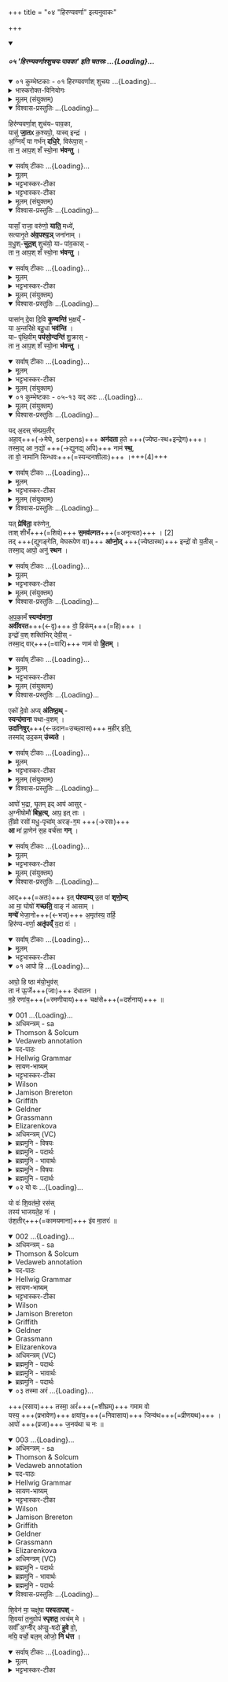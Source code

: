 +++
title = "०४ \"हिरण्यवर्णा\" इत्यनुवाकः"

+++

<div class="js_include" includetitle="false" newlevelforh1="5" unfilled url="/vedAH_yajuH/taittirIyam/sUtram/ApastambaH/gRhyam/paddhatiH/shrIvaiShNavaH/mADabhUShi-vIrarAghavaH/01_pUrva-prayoga-chandrikA/02_angAni/04_pratisaraH/02_japaH/05_hiraNyavarNAshshuchayaH_pAvakA_iti_chatasraH">
<details open><summary><h5>०५ 'हिरण्यवर्णाश्शुचयः पावका' इति चतस्रः ...{Loading}...</h5></summary>
<div class="js_include" includetitle="false" newlevelforh1="4" unfilled="" url="/vedAH_yajuH/taittirIyam/sArasvata-vibhAgaH/saMhitA/sarva-prastutiH/5/6/01_kumbheShTakA__01-04_hiraNyavarNAsh_shuchayaH/">
<details open><summary><h9>०१ कुम्भेष्टकाः - ०१ हिरण्यवर्णाश् शुचयः ...{Loading}...</h9></summary>
<details><summary>भास्करोक्त-विनियोगः</summary>

1अतः परमग्निकाण्डमेवाग्न्यार्षेयम् ॥ तत्र कुम्भेष्टकोपधानमन्त्राः - हिरण्यवर्णा इत्याद्याः ॥
</details>
<details><summary>मूलम् (संयुक्तम्)</summary>

हिर॑ण्यवर्णा॒श्शुच॑यᳶ पाव॒का यासु॑ जा॒तᳵ क॒श्यपो॒ यास्विन्द्रः॑ । अ॒ग्निय्ँया गर्भ॑न्दधि॒रे विरू॑पा॒स्ता न॒ आप॒श्शँ स्यो॒ना भ॑वन्तु ।
</details>
<div class="js_include" newlevelforh1="4" title="विश्वास-प्रस्तुतिः" unfilled="" url="/vedAH_yajuH/taittirIyam/sArasvata-vibhAgaH/saMhitA/Rk/vishvAsa-prastutiH/5/6/01_hiraNyavarNAsh_shuchayaH/03_hiraNyavarNAsh_shuchayapH.md">
<details open><summary><h13>विश्वास-प्रस्तुतिः ...{Loading}...</h13></summary>

हिर॑ण्यवर्णा॒श् शुच॑यᳶ पाव॒का,  
यासु॑ **जा॒तᳵ** क॒श्यपो॒, यास्व् इन्द्रः॑ ।  
अ॒ग्निय्ँ या गर्भ॑न् **दधि॒रे**, विरू॑पा॒स् -  
ता न॒ आप॒श् शँ स्यो॒ना **भ॑वन्तु** ।
</details>
</div>
<div class="js_include" newlevelforh1="4" title="सर्वाष् टीकाः" unfilled="" url="/vedAH_yajuH/taittirIyam/sArasvata-vibhAgaH/saMhitA/Rk/sarvASh_TIkAH/5/6/01_hiraNyavarNAsh_shuchayaH/03_hiraNyavarNAsh_shuchayapH.md">
<details open><summary><h13>सर्वाष् टीकाः ...{Loading}...</h13></summary>
<details><summary>मूलम्</summary>

हिर॑ण्यवर्णा॒श् शुच॑यᳶ पाव॒का, यासु॑ जा॒तᳵ क॒श्यपो॒, यास्विन्द्रः॑ ।

अ॒ग्निय्ँ या गर्भ॑न् दधि॒रे, विरू॑पा॒स् - ता न॒ आप॒श्शँ स्यो॒ना भ॑वन्तु ।
</details>
<details><summary>भट्टभास्कर-टीका</summary>

प्रथमा त्रिष्टुप् । हिरण्यवर्णाः हितरमणीयवर्णाः, हिरण्यसदृशवर्णा वा स्वच्छत्वात् । शुचयश्शुद्धाः । पावकाः शोधयित्र्यः । 'पावकादीनां छन्दसि' इतीत्वाभावः । यासु जातः कश्यपः प्रजापतिः 'तद्दशहोताऽन्वसृज्यत । प्रजापतिर्वै दशहोता' इति । यासु चेन्द्रोजातः मध्यमो विद्युदात्मा, याश्चाग्निं गर्भं दधिरे धारयन्ति, यथा 'अग्ने गर्भो अपामसि' इति । ता आपः विरूपाः नः अस्माकं शान्तिहेतवः स्योनास्सुखहेतवश्च भवन्तु ॥
</details>
<details><summary>भट्टभास्कर-टीका</summary>

प्रथमा त्रिष्टुप् । हिरण्यवर्णाः हितरमणीयवर्णाः, हिरण्यसदृशवर्णा वा स्वच्छत्वात् । शुचयश्शुद्धाः । पावकाः शोधयित्र्यः । 'पावकादीनां छन्दसि' इतीत्वाभावः । यासु जातः कश्यपः प्रजापतिः 'तद्दशहोताऽन्वसृज्यत । प्रजापतिर्वै दशहोता' इति । यासु चेन्द्रोजातः मध्यमो विद्युदात्मा, याश्चाग्निं गर्भं दधिरे धारयन्ति, यथा 'अग्ने गर्भो अपामसि' इति । ता आपः विरूपाः नः अस्माकं शान्तिहेतवः स्योनास्सुखहेतवश्च भवन्तु ॥
</details>
<details><summary>मूलम् (संयुक्तम्)</summary>

यासाँ॒ राजा॒ वरु॑णो॒ याति॒ मध्ये॑ सत्यानृ॒ते अ॑व॒पश्य॒ञ्जना॑नाम् । म॒धु॒श्चुत॒श्शुच॑यो॒ याᳶ पा॑व॒कास्ता न॒ आप॒श्शँ स्यो॒ना भ॑वन्तु ।
</details>
</details>
</div>
<div class="js_include" newlevelforh1="4" title="विश्वास-प्रस्तुतिः" unfilled="" url="/vedAH_yajuH/taittirIyam/sArasvata-vibhAgaH/saMhitA/Rk/vishvAsa-prastutiH/5/6/01_hiraNyavarNAsh_shuchayaH/08_yAsAM_rAjA.md">
<details open><summary><h13>विश्वास-प्रस्तुतिः ...{Loading}...</h13></summary>

यासाँ॒ राजा॒ वरु॑णो॒ **याति॒** मध्ये॑,  
सत्यानृ॒ते **अ॑व॒पश्य॒ञ्** जना॑नाम् ।  
म॒धु॒श्-**चुत॒श्** शुच॑यो॒ याᳶ पा॑व॒कास् -  
ता न॒ आप॒श् शँ स्यो॒ना **भ॑वन्तु** ।
</details>
</div>
<div class="js_include" newlevelforh1="4" title="सर्वाष् टीकाः" unfilled="" url="/vedAH_yajuH/taittirIyam/sArasvata-vibhAgaH/saMhitA/Rk/sarvASh_TIkAH/5/6/01_hiraNyavarNAsh_shuchayaH/08_yAsAM_rAjA.md">
<details open><summary><h13>सर्वाष् टीकाः ...{Loading}...</h13></summary>
<details><summary>मूलम्</summary>

यासाँ॒ राजा॒ वरु॑णो॒ याति॒ मध्ये॑, सत्यानृ॒ते अ॑व॒पश्य॒ञ् जना॑नाम् ।

म॒धु॒श्चुत॒श् शुच॑यो॒ याᳶ पा॑व॒कास् - ता न॒ आप॒श् शँ स्यो॒ना भ॑वन्तु ।
</details>
<details><summary>भट्टभास्कर-टीका</summary>

2द्वितीया - यासां राजेति त्रिष्टुप् ॥ यासां मध्ये वरुणो राजा वरणीयो वा आदित्यो याति सत्यानृते जनानामवपश्यन् अवहितः पश्यन् मधुश्चुतः मधुरसस्य क्षारयित्र्यः शुचय इत्यादि । गतम् ॥
</details>
<details><summary>मूलम् (संयुक्तम्)</summary>

यासा॑न्दे॒वा दि॒वि कृ॒ण्वन्ति॑ भ॒क्षय्ँया अ॒न्तरि॑क्षे बहु॒धा भव॑न्ति । याᳶ पृ॑थि॒वीम्पय॑सो॒न्दन्ति॑ [1]  
शु॒क्रास्ता न॒ आप॒श्शँ स्यो॒ना भ॑वन्तु ।
</details>
</details>
</div>
<div class="js_include" newlevelforh1="4" title="विश्वास-प्रस्तुतिः" unfilled="" url="/vedAH_yajuH/taittirIyam/sArasvata-vibhAgaH/saMhitA/Rk/vishvAsa-prastutiH/5/6/01_hiraNyavarNAsh_shuchayaH/12_yAsAn_devA.md">
<details open><summary><h13>विश्वास-प्रस्तुतिः ...{Loading}...</h13></summary>

यासा॑न् दे॒वा दि॒वि **कृ॒ण्वन्ति॑** भ॒क्षय्ँ -  
या अ॒न्तरि॑क्षे बहु॒धा **भव॑न्ति** ।  
याᳶ पृ॑थि॒वीम् **पय॑सो॒न्दन्ति॑** शु॒क्रास् -  
ता न॒ आप॒श् शँ स्यो॒ना **भ॑वन्तु** ।
</details>
</div>
<div class="js_include" newlevelforh1="4" title="सर्वाष् टीकाः" unfilled="" url="/vedAH_yajuH/taittirIyam/sArasvata-vibhAgaH/saMhitA/Rk/sarvASh_TIkAH/5/6/01_hiraNyavarNAsh_shuchayaH/12_yAsAn_devA.md">
<details open><summary><h13>सर्वाष् टीकाः ...{Loading}...</h13></summary>
<details><summary>मूलम्</summary>

यासा॑न् दे॒वा दि॒वि कृ॒ण्वन्ति॑ भ॒क्षय्ँ - या अ॒न्तरि॑क्षे बहु॒धा भव॑न्ति ।  
याᳶ पृ॑थि॒वीम् पय॑सो॒न्दन्ति॑ शु॒क्रास् - ता न॒ आप॒श् शँ स्यो॒ना भ॑वन्तु ।
</details>
<details><summary>भट्टभास्कर-टीका</summary>

3यासां देवा इत्यादि ॥ तृतीया त्रिष्टुम् । यासामेकदेशममृतं सोमं वा देवा अपि भक्षं कृण्वन्ति । यद्वा - देवा आदित्यरश्मयः दिवि आदित्यमण्डले या भक्षं कुर्वन्ति स्थापयन्ति । कर्मणः संप्रदानत्वाच्चतुर्थ्यर्थे षष्ठी, 'धिन्विकृण्व्योरच' इत्युप्रत्ययः । याश्रान्तरिक्षे बहुधा भवन्ति बहुप्रकारा आविर्भवन्ति वर्षासु ॥ याश्च पृथिवीं पयसा स्वेनेत्यंशेन स्वेनैवांशेन, ओदनेन वा हेतुना उन्दन्ति क्लेदयन्ति शुक्रा निर्मलाः । ता न इत्यादि । गतम् ॥
</details>
<details><summary>मूलम् (संयुक्तम्)</summary>

शि॒वेन॑ मा॒ चक्षु॑षा पश्यतापश्शि॒वया॑ त॒नुवोप॑ स्पृशत॒ त्वच॑म्मे । सर्वाँ॑ अ॒ग्नीँ र॑प्सु॒षदो॑ हुवे वो॒ मयि॒ वर्चो॒ बल॒मोजो॒ नि ध॑त्त ।
</details>
</details>
</div>
<div class="js_include" includetitle="false" newlevelforh1="5" unfilled="" url="/vedAH_yajuH/taittirIyam/sArasvata-vibhAgaH/saMhitA/sarva-prastutiH/5/6/01_kumbheShTakA__05-13_yad_adas">
<details open><summary><h14>०१ कुम्भेष्टकाः - ०५-१३ यद् अदः ...{Loading}...</h14></summary>
<details><summary>मूलम् (संयुक्तम्)</summary>

यद॒दस्स॑म्प्रय॒तीरहा॒वन॑दता ह॒ते । तस्मा॒दा न॒द्यो॑ नाम॑ स्थ॒ ता वो॒ नामा॑नि सिन्धवः ।
</details>
<div class="js_include" newlevelforh1="4" title="विश्वास-प्रस्तुतिः" unfilled="" url="/vedAH_yajuH/taittirIyam/sArasvata-vibhAgaH/saMhitA/Rk/vishvAsa-prastutiH/5/6/01_kumbheShTakopAdhAna-mantrAH/21_yad_adas.md">
<details open><summary><h18>विश्वास-प्रस्तुतिः ...{Loading}...</h18></summary>

यद् अ॒दस् स॑म्प्रय॒तीर्  
अहा॒व्+++(→मेघे, serpens)+++ **अन॑दता** ह॒ते  +++(ज्येष्ठ-स्थ+इन्द्रेण)+++।  
तस्मा॒द् आ न॒द्यो॑ +++(→द्युनद्य् अपि)+++ नाम॑ **स्थ॒**,  
ता वो॒ नामा॑नि सिन्धवः+++(=स्यन्दनशीलाः)+++ ।+++(4)+++
</details>
</div>
<div class="js_include" newlevelforh1="4" title="सर्वाष् टीकाः" unfilled="" url="/vedAH_yajuH/taittirIyam/sArasvata-vibhAgaH/saMhitA/Rk/sarvASh_TIkAH/5/6/01_kumbheShTakopAdhAna-mantrAH/21_yad_adas.md">
<details open><summary><h18>सर्वाष् टीकाः ...{Loading}...</h18></summary>
<details><summary>मूलम्</summary>

यद॒दस् स॑म्प्रय॒तीरहा॒वन॑दता ह॒ते ।  
तस्मा॒दा न॒द्यो॑ नाम॑ स्थ॒, ता वो॒ नामा॑नि सिन्धवः ।
</details>
<details><summary>भट्टभास्कर-टीका</summary>

5पञ्चमी - यदद इत्यनुष्टुप् ॥ **सप्रयतीर्** इति प्रथमपादान्तः ।  
**अद** इति सप्तम्या अलुक् ।  
अमुष्मिन्न् **अहो** अहन्तव्ये मेघे **हते** ताडिते  
यद् यस्माद् यूयं **संप्रयतीः** संभूयेतश् चेतश् च प्रतियान्त्यः **अनदत** शब्दं कृतवत्यस्स्थ । 'अन्येषामपि दृश्यते' इति संहितायां दीर्घत्वम् । एतेश्शतरि 'इणो यण्' 'वा छन्दसि' इति पूर्वसवर्णदीर्धत्वम्, 'शतुरनुमः' इति नद्या उदात्तत्वम् ।  
**तस्मात्** कारणाद् आभिमुख्येनाव्यवधानेनैव **नद्यो** नाम यूयं **स्थ** नदनान् नद्य इत्य् उच्यध्वे ।  
नडिति पचादिषु पाठात्, दिवः 'उदात्तस्वरितयोः' इति विभक्तिस्स्वर्यते ।  
हे **सिन्धवः** स्यन्दनशीलाः । 'स्यन्देः प्रसारणं धश्च' इत्युप्रत्ययः । ता तादृशानि **वः** युष्माकं **नामानि** अन्वर्थानीत्यर्थः ॥
</details>
<details><summary>मूलम् (संयुक्तम्)</summary>

यत्प्रेषि॑ता॒ वरु॑णेन॒ ताश्शीभँ॑ स॒मव॑ल्गत । [2]  
तदा॑प्नो॒दिन्द्रो॑ वो य॒तीस्तस्मा॒दापो॒ अनु॑ स्थन ।
</details>
</details>
</div>
<div class="js_include" newlevelforh1="4" title="विश्वास-प्रस्तुतिः" unfilled="" url="/vedAH_yajuH/taittirIyam/sArasvata-vibhAgaH/saMhitA/Rk/vishvAsa-prastutiH/5/6/01_kumbheShTakopAdhAna-mantrAH/25_yat_preShitA.md">
<details open><summary><h18>विश्वास-प्रस्तुतिः ...{Loading}...</h18></summary>

यत् **प्रेषि॑ता॒** वरु॑णेन॒,  
ताश् शीभँ॑+++(=शिवं)+++ **स॒मव॑ल्गत**+++(=अनृत्यत)+++ । [2]  
तद् +++(द्युगङ्गेति, मेघरूपेण वा)+++ **आ॑प्नो॒द्** +++(ज्येष्ठास्थ)+++ इन्द्रो॑ वो य॒तीस् -  
तस्मा॒द् आपो॒ अनु॑ **स्थन** ।
</details>
</div>
<div class="js_include" newlevelforh1="4" title="सर्वाष् टीकाः" unfilled="" url="/vedAH_yajuH/taittirIyam/sArasvata-vibhAgaH/saMhitA/Rk/sarvASh_TIkAH/5/6/01_kumbheShTakopAdhAna-mantrAH/25_yat_preShitA.md">
<details open><summary><h18>सर्वाष् टीकाः ...{Loading}...</h18></summary>
<details><summary>मूलम्</summary>

यत् प्रेषि॑ता॒ वरु॑णेन॒,  ताश् शीभँ॑ स॒मव॑ल्गत । [2]  
तदा॑प्नो॒द् इन्द्रो॑ वो य॒तीस् - तस्मा॒दापो॒ अनु॑ स्थन ।
</details>
<details><summary>भट्टभास्कर-टीका</summary>

6नामान्तराणामपि व्युत्पत्तिं प्रदर्शयिष्याम इति बहुवचन-निर्देशेनोपक्षिप्तं तत्राप इति नाम व्युत्पादयितुमाह - यदिति ॥  
षष्ठी - इयमप्यनुष्टुप् । **यद्** यदा **वरुणेन** राज्ञा **प्रेषिता** आदित्येन रश्मिभिर् वा नीताः सत्यस्  
**ता** यूयं **शीभं** शिवं शोभनं **समवल्गत** सम्भूय नृत्यन्त इव शोभनं चेष्टितवत्यः । तदानीं वः युष्मान् यतीः गच्छतीः विलक्षणगतीः मध्यमस्थाने आप्नोदिन्द्रः । तस्मात्कारणात् अनु अनन्तरं ततः प्रभृति आपः स्थन अप्शब्दवाच्याः स्थ । आप्नोतेः कर्मणि क्विप्, 'तप्तनप्तनधानाश्च' इति तनपादेशः ॥
</details>
<details><summary>मूलम् (संयुक्तम्)</summary>

अ॒प॒का॒मँ स्यन्द॑माना॒ अवी॑वरत वो॒ हिक॑म् । इन्द्रो॑ व॒श्शक्ति॑भिर्देवी॒स्तस्मा॒द्वार्णाम॑ वो हि॒तम् ।
</details>
</details>
</div>
<div class="js_include" newlevelforh1="4" title="विश्वास-प्रस्तुतिः" unfilled="" url="/vedAH_yajuH/taittirIyam/sArasvata-vibhAgaH/saMhitA/Rk/vishvAsa-prastutiH/5/6/01_kumbheShTakopAdhAna-mantrAH/29_apakAmaM_syandamAnA.md">
<details open><summary><h18>विश्वास-प्रस्तुतिः ...{Loading}...</h18></summary>

अ॒प॒का॒मँ **स्यन्द॑माना॒**  
**अवी॑वरत**+++(←वृ)+++ वो॒ हिक॑म्+++(=हि)+++ ।   
इन्द्रो॑ व॒श् शक्ति॑भिर् देवी॒स् -  
तस्मा॒द् वार्+++(=वारि)+++ णाम॑ वो **हि॒तम्** ।
</details>
</div>
<div class="js_include" newlevelforh1="4" title="सर्वाष् टीकाः" unfilled="" url="/vedAH_yajuH/taittirIyam/sArasvata-vibhAgaH/saMhitA/Rk/sarvASh_TIkAH/5/6/01_kumbheShTakopAdhAna-mantrAH/29_apakAmaM_syandamAnA.md">
<details open><summary><h18>सर्वाष् टीकाः ...{Loading}...</h18></summary>
<details><summary>मूलम्</summary>

अ॒प॒का॒मँ स्यन्द॑माना॒ अवी॑वरत वो॒ हिक॑म् ।  

इन्द्रो॑ व॒श् शक्ति॑भिर् देवी॒स् - तस्मा॒द्वार्णाम॑ वो हि॒तम् ।
</details>
<details><summary>भट्टभास्कर-टीका</summary>

7सप्तमी - अपकाममित्यनुष्टुप् ॥ अत्र वारिति नाम व्याचष्टे - **अपकामं** विनैव कामेन **स्यन्दमानाः** सदा स्यन्दनं कुर्वाणाः वः युष्मान् **इन्द्रः अवीवरत** वृतवान् युष्मानात्मसात्कर्तुमैच्छत् ।  
वः युष्माकं शक्तिभिः हेतुभिः ।  
हिकमिति पादपूरणे, प्रसिद्धौ वा ।  
वस ईप्सायाम्, चुरादिरदन्तः व्यत्ययेन सन्वद्भावः । वृणोतेर्वा स्वार्थिकोण् छान्दसः । देवीः देवनशीलाः तस्मात्कारणात् वारिति नाम वः युष्माकं हितं निहितं, सर्वस्मै वा हितम् ।
वर्णव्यत्ययेन णत्वम् ॥
</details>
<details><summary>मूलम् (संयुक्तम्)</summary>

एको॑ दे॒वो अप्य॑तिष्ठ॒त्स्यन्द॑माना यथाव॒शम् । उदा॑निषुर्म॒हीरिति॒ तस्मा॑दुद॒कमु॑च्यते ।
</details>
</details>
</div>
<div class="js_include" newlevelforh1="4" title="विश्वास-प्रस्तुतिः" unfilled="" url="/vedAH_yajuH/taittirIyam/sArasvata-vibhAgaH/saMhitA/Rk/vishvAsa-prastutiH/5/6/01_kumbheShTakopAdhAna-mantrAH/33_eko_devo.md">
<details open><summary><h18>विश्वास-प्रस्तुतिः ...{Loading}...</h18></summary>

एको॑ दे॒वो अप्य् **अ॑तिष्ठ॒थ्** -  
**स्यन्द॑माना** यथा-व॒शम् ।  
**उदा॑निषुर्**+++(←उदान=उच्छ्वास)+++ म॒हीर् इति॒,  
तस्मा॑द् उद॒कम् **उ॑च्यते** ।
</details>
</div>
<div class="js_include" newlevelforh1="4" title="सर्वाष् टीकाः" unfilled="" url="/vedAH_yajuH/taittirIyam/sArasvata-vibhAgaH/saMhitA/Rk/sarvASh_TIkAH/5/6/01_kumbheShTakopAdhAna-mantrAH/33_eko_devo.md">
<details open><summary><h18>सर्वाष् टीकाः ...{Loading}...</h18></summary>
<details><summary>मूलम्</summary>

एको॑ दे॒वो अप्य॑तिष्ठ॒थ् - स्यन्द॑माना यथाव॒शम् ।  

उदा॑निषुर् म॒हीरिति॒, तस्मा॑दुद॒कमु॑च्यते ।
</details>
<details><summary>भट्टभास्कर-टीका</summary>

8अष्टमी - एक इत्यनुष्टुप् ॥ अत्रोदकं व्युत्पादयति - **एको देव** इन्द्रः **अप्य् अतिष्ठत्** स्वामित्वेनाध्यतिष्ठत् । अध्यर्थे अपिशब्दः । **यथावशं** यथेष्टं इतश्चेतश्च स्यन्दमाना आपः । यद्वा - **स्यन्दमानास्** सर्वास्स्रवन्तरिपः यथावशमप्यतिष्ठत् मध्यमे स्थाने आत्मनि आत्मनो वशं नीतवान् । तेन देवबहुमानेन आप **उदानिषुः** उछ्ह्वसितवत्यः **महीरिति** महत्यो जाता वयमेतेनेति । 'वा छन्दसि' डति पूर्वसवर्णदीर्घत्वम् । तस्मात्कारणादुदकमित्यपां नाम निरुच्यते उदानादुदकमिति । उत्पूर्वादनितेरौणादिकः कप्रत्ययः, नकारलोपश्च ॥
</details>
<details><summary>मूलम् (संयुक्तम्)</summary>

आपो॑ भ॒द्रा घृ॒तमिदाप॑ आसुर॒ग्नीषोमौ॑ बिभ्र॒त्याप॒ इत्ताः । ती॒व्रो रसो॑ मधु॒पृचा॑म् [3]  
अ॒र॒ङ्ग॒म आ मा॑ प्रा॒णेन॑ स॒ह वर्च॑सा गन् ।
</details>
</details>
</div>
<div class="js_include" newlevelforh1="4" title="विश्वास-प्रस्तुतिः" unfilled="" url="/vedAH_yajuH/taittirIyam/sArasvata-vibhAgaH/saMhitA/Rk/vishvAsa-prastutiH/5/6/01_kumbheShTakopAdhAna-mantrAH/37_Apo_bhadrA.md">
<details open><summary><h18>विश्वास-प्रस्तुतिः ...{Loading}...</h18></summary>

आपो॑ भ॒द्रा, घृ॒तम् इद् आप॑ आसुर् -  
अ॒ग्नीषोमौ॑ **बिभ्र॒त्य्**, आप॒ इत् ताः ।  
ती॒व्रो रसो॑ मधु॒-पृचा॑म् अरङ्-ग॒म +++(→रसः)+++  
**आ** मा॑ प्रा॒णेन॑ स॒ह वर्च॑सा **गन्** ।
</details>
</div>
<div class="js_include" newlevelforh1="4" title="सर्वाष् टीकाः" unfilled="" url="/vedAH_yajuH/taittirIyam/sArasvata-vibhAgaH/saMhitA/Rk/sarvASh_TIkAH/5/6/01_kumbheShTakopAdhAna-mantrAH/37_Apo_bhadrA.md">
<details open><summary><h18>सर्वाष् टीकाः ...{Loading}...</h18></summary>
<details><summary>मूलम्</summary>

आपो॑ भ॒द्रा घृ॒तमिदाप॑ आसुर् - अ॒ग्नीषोमौ॑ बिभ्र॒त्याप॒ इत्ताः ।  
ती॒व्रो रसो॑ मधु॒पृचा॑मरङ्ग॒म आ मा॑ प्रा॒णेन॑ स॒ह वर्च॑सा गन् ।
</details>
<details><summary>भट्टभास्कर-टीका</summary>

9नवमी - **आपो भद्रा** इति त्रिष्टुप् ॥ **आपो भद्राः** भन्दनीयाः आप एव घृतमाज्यमासुः भवन्ति तृणादिनिष्पादनेन गवां धारकत्वात् । 'छन्दस्युभयथा' इति सार्वधातुकत्वात् असेर्लेटि न भूभावः ।  
किञ्च - ता एव **आपः अग्नीषोमौ** बिभ्रति धारयन्ति खुन्नादिहः [अन्नादिना] विद्युन्निष्पत्त्या ऽग्निं रश्मिवृद्ध्या सोमम् । 'ईदग्नेः' इतीत्वम्, 'अग्नेस्तुत् स्तोमसोमाः 'इति षत्वम्, ' देवताद्वन्द्वे च' इति पूर्वोत्तरपदोर्युगपत्प्रकृतिस्वरत्वम् ।  
तादृशीनाम् अपां **मधुपृचां** मधुस्वादुना रसेन संपृक्तानां **तीव्रः** उद्भूतो **रसः अरङ्गमः** पर्याप्तगमनः कदाचिदप्यक्षीणेन प्राणेन चक्षुरादिना वर्चसा बलेन च सह मा आगन् आगच्छन्तु, तद्धेतुत्वात्प्राणादिस्थितेः । गमेः छान्दसे लुङि च्लेर्लुक् । 'मो नो धातोः' इति नत्वम् ॥
</details>
<details><summary>मूलम् (संयुक्तम्)</summary>

आदित्प॑श्याम्यु॒त वा॑ शृणो॒म्या मा॒ घोषो॑ गच्छति॒ वाङ्न॑ आसाम् । मन्ये॑ भेजा॒नो अ॒मृत॑स्य॒ तर्हि॒ हिर॑ण्यवर्णा॒ अतृ॑पय्ँय॒दा वः॑ ।
</details>
</details>
</div>
<div class="js_include" newlevelforh1="4" title="विश्वास-प्रस्तुतिः" unfilled="" url="/vedAH_yajuH/taittirIyam/sArasvata-vibhAgaH/saMhitA/Rk/vishvAsa-prastutiH/5/6/01_kumbheShTakopAdhAna-mantrAH/41_Ad_it.md">
<details open><summary><h18>विश्वास-प्रस्तुतिः ...{Loading}...</h18></summary>

आद्+++(=अतः)+++ इत् **प॑श्याम्य्** उ॒त वा॑ **शृणो॒म्य्**  
आ मा॒ घोषो॑ **गच्छति॒** वाङ् न॑ आसाम् ।  
**मन्ये॑** भेजा॒नो+++(←भज्)+++ अ॒मृत॑स्य॒ तर्हि॒  
हिर॑ण्य-वर्णा॒ **अतृ॑पय्ँ** य॒दा वः॑ ।
</details>
</div>
<div class="js_include" newlevelforh1="4" title="सर्वाष् टीकाः" unfilled="" url="/vedAH_yajuH/taittirIyam/sArasvata-vibhAgaH/saMhitA/Rk/sarvASh_TIkAH/5/6/01_kumbheShTakopAdhAna-mantrAH/41_Ad_it.md">
<details open><summary><h18>सर्वाष् टीकाः ...{Loading}...</h18></summary>
<details><summary>मूलम्</summary>

आदित्प॑श्याम्यु॒त वा॑ शृणो॒म्या मा॒ घोषो॑ गच्छति॒ वाङ्न॑ आसाम् ।
मन्ये॑ भेजा॒नो अ॒मृत॑स्य॒ तर्हि॒ हिर॑ण्यवर्णा॒ अतृ॑पय्ँ य॒दा वः॑ ।
</details>
<details><summary>भट्टभास्कर-टीका</summary>

10दशमी - आदिति त्रिष्टुप् ॥ प्राणेन सहागन् इत्युक्तम् । तदिदानीं समर्थयते - **आदित्** अनन्तरमेवाहं **पश्यामि** । **उत** अपि **वा शृणोमि** । घोषश्च माम् **आगच्छति** ।  
अस्माकं **वाग्** रूपः **आसां** युष्माकम् आगमनेन रसेन वा । किं बहुना - तर्हि तदानीं अमृतस्य **भेजान** अमृतमेव भजन् अहं मन्ये तर्कयामि । पूर्ववत्कर्मणस्संप्रदानत्वाच्चतुर्थ्यर्थे षष्ठी । कदा - यदाहि हे हिरण्यवर्णाः! **वः** युष्माकम् **अतृपं** युष्मत्पानेन सुहितोभवम् । तृप तृंप तृप्तौ, तौदादिकः । मुहितार्थयोगे षष्ठी ॥
</details>
</details>
</div>
<div class="js_include" includetitle="false" newlevelforh1="2" unfilled="" url="/vedAH_Rk/shAkalam/saMhitA/vishvAsa-prastutiH/10/009/01_Apo_hi.md">
<details open><summary><h16>०१ आपो हि ...{Loading}...</h16></summary>

आपो॒ हि ष्ठा म॑यो॒भुव॑स्  
ता न॑ ऊ॒र्जे+++(जाः)+++ द॑धातन ।  
म॒हे रणा॑य॒+++(=रमणीयाय)+++ चक्ष॑से+++(=दर्शनाय)+++ ॥

</details>
</div>
<div class="js_include" includetitle="false" newlevelforh1="2" unfilled="" url="/vedAH_Rk/shAkalam/saMhitA/sarvASh_TIkAH/10/009/01_Apo_hi.md">
<details open><summary><h16>001 ...{Loading}...</h16></summary>
<details><summary>अधिमन्त्रम् - sa</summary>

- देवता - आपः
- ऋषिः - त्रिशिरास्त्वाष्ट्रः सिन्धुद्वीपो वांबरीषः
- छन्दः - गायत्री
</details>
<details><summary>Thomson & Solcum</summary>

आ꣡पो हि꣡ ष्ठा꣡ मयोभु꣡वस्  
ता꣡ न ऊर्जे꣡ दधातन  
महे꣡ र꣡णाय च꣡क्षसे
</details>
<details><summary>Vedaweb annotation</summary>

_________
**Strata**  
Cretic

_________
**Pāda-label**  
genre M  
genre M  
genre M
_________
**Morph**  
ā́paḥ ← áp- (nominal stem)  
{case:VOC, gender:F, number:PL}

hí ← hí (invariable)  
{}

mayobhúvaḥ ← mayobhū́- (nominal stem)  
{case:NOM, gender:F, number:PL}

sthá ← √as- 1 (root)  
{number:PL, person:2, mood:IND, tense:PRS, voice:ACT}

dadhātana ← √dhā- 1 (root)  
{number:PL, person:2, mood:IMP, tense:PRS, voice:ACT}

naḥ ← ahám (pronoun)  
{case:ACC, number:PL}

tā́ḥ ← sá- ~ tá- (pronoun)  
{case:NOM, gender:F, number:PL}

ūrjé ← ū́rj- (nominal stem)  
{case:DAT, gender:F, number:SG}

cákṣase ← cákṣas- (nominal stem)  
{case:DAT, gender:N, number:SG}

mahé ← máh- (nominal stem)  
{case:DAT, gender:M, number:SG}

ráṇāya ← ráṇa- (nominal stem)  
{case:DAT, gender:M, number:SG}

</details>
<details><summary>पद-पाठः</summary>

आपः॑ । हि । स्थ । म॒यः॒ऽभुवः॑ । ताः । नः॒ । ऊ॒र्जे । द॒धा॒त॒न॒ ।  
म॒हे । रणा॑य । चक्ष॑से ॥
</details>
<details><summary>Hellwig Grammar</summary>

-   *āpo* ← *āpaḥ* ← *ap*
- \[noun\], nominative, plural, feminine
- “water; body of water; water; ap \[word\]; juice; jala.”

_________

- *hi*
- \[adverb\]
- “because; indeed; for; therefore; hi \[word\].”

_________

- *ṣṭhā* ← *as*
- \[verb\], plural, Present indikative
- “be; exist; become; originate; happen; result; be; dwell; be born;
    stay; be; equal; exist; transform.”

_________

- *mayobhuvas* ← *mayaḥ* ← *mayas*
- \[noun\], neuter
- “pleasure; refreshment.”

_________

- *mayobhuvas* ← *bhuvaḥ* ← *bhū*
- \[noun\], nominative, plural, feminine
- “Earth; floor; earth; bhū; Earth; one; saurāṣṭrā; three; land; land;
    place; world; bhū \[word\]; soil; pṛthivī; being; bhūja; floor;
    bhūnāga; sphaṭikā; beginning; birth; estate.”

_________

- *tā* ← *tāḥ* ← *tad*
- \[noun\], nominative, plural, feminine
- “this; he,she,it (pers. pron.); respective(a); that; nominative;
    then; particular(a); genitive; instrumental; accusative; there; tad
    \[word\]; dative; once; same.”

_________

- *na* ← *naḥ* ← *mad*
- \[noun\], accusative, plural
- “I; mine.”

_________

- *ūrje* ← *ūrj*
- \[noun\], dative, singular, feminine
- “strength; refreshment; vigor; food; strengthening.”

_________

- *dadhātana* ← *dhā*
- \[verb\], plural, Present imperative
- “put; give; cause; get; hold; make; provide; lend; wear; install;
    have; enter (a state); supply; hold; take; show.”

_________

- *mahe* ← *mah*
- \[noun\], dative, singular, masculine
- “great; great; distinguished; much(a); adult; long; high.”

_________

- *raṇāya* ← *raṇa*
- \[noun\], dative, singular, masculine
- “battle; fight; pleasure; joy; war; combat.”

_________

- *cakṣase* ← *cakṣ*
- \[verb noun\]
- “watch; look.”

_________

</details>
<details><summary>सायण-भाष्यम्</summary>

**हि** यस्मात् कारणात् **आपः** या यूयं **मयोभुवः** सुखस्य भावयित्र्यः **स्थ** भवथ **ताः** तादृश्यो यूयं **नः** अस्मान् **ऊर्जे** अन्नाय **दधातन** धत्त । अन्नप्राप्तियोग्यानस्मान् कुरुत । अन्नमस्मभ्यं दत्तेत्यर्थः । **महे** महते **रणाय** रमणीयाय **चक्षसे** दर्शनाय सम्यग्ज्ञानाय च धत्त । अस्मान् सम्यग्ज्ञानं प्रति यौग्यान् कुरुतेत्यर्थः ॥
</details>
<details><summary>भट्टभास्कर-टीका</summary>

11आपो हिष्ठादयस्तिस्रः 'वि पाजसा' इत्यत्र व्याख्याताः ।

**आपः** व्यापितास् **स्थ मयोभुवः** सुखस्य भावयित्र्यः,  
**ताः** यूयं **नः** अस्मान् **ऊर्जे** रसाय **दधातन** स्थापयत  
ऊर्जं वा अस्मभ्यं दत्त  
**महे** महते **रणाय** रमणीयाय **चक्षसे** ज्ञानाय चेति प्रथमा ॥
</details>
<details><summary>Wilson</summary>

_________
**English translation:**  

“Since, waters, you are the sources of happiness, grant to us to enjoy abundance, and great anddelightful perception.”

_________
**Commentary by Sāyaṇa: Ṛgveda-bhāṣya**  

Great and delightful perception: mahe raṇāya cakṣase = samyajñānam, perfectknowledge of **brahman**; the ṛca solicits happiness both in this world and in the next; the rapturous sight of thesupreme god; to behold great joy
</details>
<details><summary>Jamison Brereton</summary>

Since you Waters are sheer refreshment, so destine us for nourishment and to see great happiness.
</details>
<details><summary>Griffith</summary>

YE, Waters, are beneficent: so help ye us to energy  
     That we may look on great delight.
</details>
<details><summary>Geldner</summary>

Ihr Gewässer seid ja labend; verhelfet ihr uns zur Kraft, um große Freude zu schauen!
</details>
<details><summary>Grassmann</summary>

Ihr Wasser seid erquickend ja, drum führet uns zu frischer Kraft, Damit wir hohe Freude schaun.
</details>
<details><summary>Elizarenkova</summary>

О воды, ведь вы благодатные.  
Помогите нам с подкрепляющей силой,  
Чтобы (мы) увидели великую радость!
</details>
<details><summary>अधिमन्त्रम् (VC)</summary>

- आपः
- त्रिशिरास्त्वाष्ट्रः सिन्धुद्वीपो वाम्बरीषः
- गायत्री
- षड्जः
</details>
<details><summary>ब्रह्ममुनि - विषयः</summary>

इस सूक्त में ‘आपः’ शब्द से जलों के गुण और लाभ बतलाये गये हैं।
</details>
<details><summary>ब्रह्ममुनि - पदार्थः</summary>

पदार्थान्वयभाषाः -  (ताः-आपः) वे तुम जलो ! (मयः-भुवः) सुख को भावित कराने वाले-सुखसम्पादक (हि स्थ) अवश्य हो (नः) हमें (ऊर्जे) जीवनबल के लिये (महे रणाय चक्षसे) महान् रमणीय दर्शन के लिए (दधातन) धारण करो ॥१॥
</details>
<details><summary>ब्रह्ममुनि - भावार्थः</summary>

भावार्थभाषाः -  जल अवश्य सुखकारण और जीवनबल देनेवाले हैं। यथावसर शीतजल या उष्णजल उपयुक्त हुआ तथा महान् रमणीय दर्शन बाहिरी दृष्टि से नेत्र-शक्ति धारण करानेवाला, भीतरी दृष्टिसे मानस शान्ति वा अध्यात्मदर्शन कराने का हेतु भी है। इसी प्रकार आप विद्वान् जन भी सुखसाधक, जीवन में प्रेरणा देनेवाले और अध्यात्मदर्शन के निमित्त हैं। उनकासङ्गकरना चाहिए ॥१॥
</details>
<details><summary>ब्रह्ममुनि - विषयः</summary>

अत्र सूक्ते ‘आपः’ इति शब्देन जलानां गुणलाभाः प्रोच्यन्ते।
</details>
<details><summary>ब्रह्ममुनि - पदार्थः</summary>

पदार्थान्वयभाषाः -  (ताः-आपः) ता यूयमापः ! (मयः-भुवः) सुखस्य भावयित्र्यः-सुखसम्पादिका वा“मयः सुखनाम” [निघ० ३।६](हि स्थ) अवश्यं स्थ (नः) अस्मान् (ऊर्जे) जीवनबलाय (महे रणाय चक्षसे) महते रमणीयाय दर्शनाय (दधातन) धारयत ॥१॥
</details>
</details>
</div>
<div class="js_include" includetitle="false" newlevelforh1="2" unfilled="" url="/vedAH_Rk/shAkalam/saMhitA/vishvAsa-prastutiH/10/009/02_yo_vaH.md">
<details open><summary><h16>०२ यो वः ...{Loading}...</h16></summary>


यो वः॑ शि॒वत॑मो॒ रस॑स्  
तस्य॑ भाजयते॒ह नः॑ ।  
उ॑श॒तीर्+++(=कामयमाना)+++ इ॑व मा॒तरः॑ ॥

</details>
</div>
<div class="js_include" includetitle="false" newlevelforh1="2" unfilled="" url="/vedAH_Rk/shAkalam/saMhitA/sarvASh_TIkAH/10/009/02_yo_vaH.md">
<details open><summary><h16>002 ...{Loading}...</h16></summary>
<details><summary>अधिमन्त्रम् - sa</summary>

- देवता - आपः
- ऋषिः - त्रिशिरास्त्वाष्ट्रः सिन्धुद्वीपो वांबरीषः
- छन्दः - गायत्री
</details>
<details><summary>Thomson & Solcum</summary>

यो꣡ वः शिव꣡तमो र꣡सस्  
त꣡स्य भाजयतेह꣡ नः  
उशती꣡र् इव मात꣡रः
</details>
<details><summary>Vedaweb annotation</summary>

_________
**Strata**  
Cretic

_________
**Pāda-label**  
genre M  
genre M  
genre M
_________
**Morph**  
rásaḥ ← rása- (nominal stem)  
{case:NOM, gender:M, number:SG}

śivátamaḥ ← śivátama- (nominal stem)  
{case:NOM, gender:M, number:SG}

vaḥ ← tvám (pronoun)  
{case:ACC, number:PL}

yáḥ ← yá- (pronoun)  
{case:NOM, gender:M, number:SG}

bhājayata ← √bhaj- (root)  
{number:PL, person:2, mood:IMP, tense:PRS, voice:ACT}

ihá ← ihá (invariable)  
{}

naḥ ← ahám (pronoun)  
{case:ACC, number:PL}

tásya ← sá- ~ tá- (pronoun)  
{case:GEN, gender:M, number:SG}

iva ← iva (invariable)  
{}

mātáraḥ ← mātár- (nominal stem)  
{case:NOM, gender:F, number:PL}

uśatī́ḥ ← √vaś- (root)  
{case:NOM, gender:F, number:PL, tense:PRS, voice:ACT}

</details>
<details><summary>पद-पाठः</summary>

यः । वः॒ । शि॒वऽत॑मः । रसः॑ । तस्य॑ । भा॒ज॒य॒त॒ । इ॒ह । नः॒ ।  
उ॒श॒तीःऽइ॑व । मा॒तरः॑ ॥
</details>
<details><summary>Hellwig Grammar</summary>

-   *yo* ← *yaḥ* ← *yad*
- \[noun\], nominative, singular, masculine
- “who; which; yat \[pronoun\].”

_________

- *vaḥ* ← *tvad*
- \[noun\], genitive, plural
- “you.”

_________

- *śivatamo* ← *śivatamaḥ* ← *śivatama*
- \[noun\], nominative, singular, masculine

_________

- *rasas* ← *rasaḥ* ← *rasa*
- \[noun\], nominative, singular, masculine
- “mercury; juice; medicine; rasa; alchemy; liquid; Rasa; mahārasa;
    taste; broth; elixir; resin; rasa; essence; six; water; soup; liquid
    body substance; rasa; formulation; myrrh; rasa \[word\]; amṛta;
    purpose; delight; solution; milk; beverage; alcohol; sap; nectar;
    Rasātala.”

_________

- *tasya* ← *tad*
- \[noun\], genitive, singular, masculine
- “this; he,she,it (pers. pron.); respective(a); that; nominative;
    then; particular(a); genitive; instrumental; accusative; there; tad
    \[word\]; dative; once; same.”

_________

- *bhājayateha* ← *bhājayata* ← *bhājay* ← *√bhaj*
- \[verb\], plural, Present imperative
- “distribute.”

_________

- *bhājayateha* ← *iha*
- \[adverb\]
- “here; now; in this world; now; below; there; here; just.”

_________

- *naḥ* ← *mad*
- \[noun\], dative, plural
- “I; mine.”

_________

- *uśatīr* ← *uśatīḥ* ← *vaś*
- \[verb noun\], nominative, plural
- “desire; agree; call; care; like; love.”

_________

- *iva*
- \[adverb\]
- “like; as it were; somehow; just so.”

_________

- *mātaraḥ* ← *mātṛ*
- \[noun\], nominative, plural, feminine
- “mother; mātṛkā; mātṛ \[word\]; parent; Salvinia cucullata Roxb.;
    Citrullus colocynthis Schrad.; cow.”

_________

</details>
<details><summary>सायण-भाष्यम्</summary>

हे आपः **वः** युष्माकं स्वभूतः **यः** **रसः** **शिवतमः** सुखतमः **इह** अस्मिल्ँलोके **तस्य** तं रसं **नः** अस्मान् **भाजयत** सेवयत । उपयोजयतेत्यर्थः। तत्र दृष्टान्तः । **उशतीरिव** उशत्य इव पुत्रसमृद्धिं कामयमानाः **मातरः** स्तन्यरसं यथा भाजयन्ति प्रापयन्ति तद्वत् ॥

________________
अथ द्वितीयामाह— यो वः शिवतम इति।   यो युष्माक्रं शिवतमः शान्ततमः सुखैकहेतुर्यो रसोऽस्ति, इहास्मिन्कर्मणि नोऽस्मांस्तस्य भाजयत (तं) रसं प्रापयत।   तत्र दृष्टान्तः—उशतीरिव मातर इति।   कामयमानाः प्रीतियुक्ता मातरो यथा वत्सान्स्वकीयस्तन्यरसं प्रापयन्ति तद्वत्।
</details>
<details><summary>भट्टभास्कर-टीका</summary>

12यो वः युष्माकं शिवतमो रसः तं अस्मात् भाजयत इह कर्मणि । तस्य वा एकदेशमस्मान् प्रापयत उशतीव कामयमाना मातर इवेति द्वितीया ॥
</details>
<details><summary>Wilson</summary>

_________
**English translation:**  

“Give us to partake in this world of your most auspicious **Soma**, like affectionate mothers.”
</details>
<details><summary>Jamison Brereton</summary>

Your most beneficent juice—make us have a share in that here,  
like eager mothers (their milk).
</details>
<details><summary>Griffith</summary>

Give us a portion of the sap, the most auspicious that ye have,  
     Like mothers in their longing love.
</details>
<details><summary>Geldner</summary>

Was euer angenehmstes Naß ist, des machet uns hier teilhaftig wie die liebevollen Mütter ihrer Milch!
</details>
<details><summary>Grassmann</summary>

Welch segenreichster Saft euch ist, an dem lasst Theil uns haben hier, Den liebevollen Müttern gleich.
</details>
<details><summary>Elizarenkova</summary>

Какая у вас самая целительная влага,  
Наделите нас ею здесь,  
Как любящие матери!
</details>
<details><summary>अधिमन्त्रम् (VC)</summary>

- आपः
- त्रिशिरास्त्वाष्ट्रः सिन्धुद्वीपो वाम्बरीषः
- गायत्री
- षड्जः
</details>
<details><summary>ब्रह्ममुनि - पदार्थः</summary>

पदार्थान्वयभाषाः -  (वः) हे जलों ! तुम्हारा (यः) जो (शिवतमः-रसः) अत्यन्त कल्याणसाधक रस है-स्वाद है (तस्य नः) उसे हमें (इह) इस शरीर में (भाजयत) सेवन कराओ (उशतीः-मातरः-इव) पुत्रसमृद्धि को चाहती हुई माताओं के समान, वे जैसेअपना दूध पुत्र को सेवन कराती हैं-पिलाती हैं ॥२॥
</details>
<details><summary>ब्रह्ममुनि - भावार्थः</summary>

भावार्थभाषाः -  जलों के अन्दर तृप्तिकर स्वाद है, जोकि सुख देनेवाला है और भोजन को रस में परिणत करता है। इसी प्रकार आप विद्वान् जनों का ज्ञानरस आत्मा को सुख वा जीवन देता है। उनके उपदेशों का श्रवण करना चाहिये ॥२॥
</details>
<details><summary>ब्रह्ममुनि - पदार्थः</summary>

पदार्थान्वयभाषाः -  (वः) हे आपः ! युष्माकं (यः) यः खलु (शिवतमः-रसः) कल्याणतमोऽतिकल्याणसाधको रसोऽस्ति (तस्य नः) तम् “व्यत्ययेन षष्ठी” नोऽस्मान् (इह) अस्मिन् शरीरे (भाजयत) सेवयत (उशतीः-मातरः-इव) पुत्रसमृद्धिं कामयमाना मातर इव, यथा ताः स्वस्तन्यं रसं दुग्धं पुत्रं भाजयन्ति पाययन्ति तद्वत् ॥२॥
</details>
</details>
</div>
<div class="js_include" includetitle="false" newlevelforh1="2" unfilled="" url="/vedAH_Rk/shAkalam/saMhitA/vishvAsa-prastutiH/10/009/03_tasmA_araM.md">
<details open><summary><h16>०३ तस्मा अरं ...{Loading}...</h16></summary>


+++(रसाय)+++ तस्मा॒ अरं॑+++(=शीघ्रम्)+++ गमाम वो  
यस्य॒ +++(प्रभावेण)+++ क्षया॑य॒+++(=निवासाय)+++ जिन्व॑थ+++(=प्रीणयथ)+++ ।  
आपो॑ +++(प्रजा)+++ ज॒नय॑था च नः ॥

</details>
</div>
<div class="js_include" includetitle="false" newlevelforh1="2" unfilled="" url="/vedAH_Rk/shAkalam/saMhitA/sarvASh_TIkAH/10/009/03_tasmA_araM.md">
<details open><summary><h16>003 ...{Loading}...</h16></summary>
<details><summary>अधिमन्त्रम् - sa</summary>

- देवता - आपः
- ऋषिः - त्रिशिरास्त्वाष्ट्रः सिन्धुद्वीपो वांबरीषः
- छन्दः - गायत्री
</details>
<details><summary>Thomson & Solcum</summary>

त꣡स्मा अ꣡रं गमाम वो  
य꣡स्य क्ष꣡याय जि꣡न्वथ  
आ꣡पो जन꣡यथा च नः
</details>
<details><summary>Vedaweb annotation</summary>

_________
**Strata**  
Cretic

_________
**Pāda-label**  
genre M  
genre M  
genre M
_________
**Morph**  
áram ← áram (invariable)  
{}

gamāma ← √gam- (root)  
{number:PL, person:1, mood:SBJV, tense:AOR, voice:ACT}

tásmai ← sá- ~ tá- (pronoun)  
{case:DAT, gender:M, number:SG}

vaḥ ← tvám (pronoun)  
{case:ACC, number:PL}

jínvatha ← √ji- 2 ~ jinv- (root)  
{number:PL, person:2, mood:IND, tense:PRS, voice:ACT}

kṣáyāya ← kṣáya- (nominal stem)  
{case:DAT, gender:M, number:SG}

yásya ← yá- (pronoun)  
{case:GEN, gender:M, number:SG}

ā́paḥ ← áp- (nominal stem)  
{case:VOC, gender:F, number:PL}

ca ← ca (invariable)  
{}

janáyatha ← √janⁱ- (root)  
{number:PL, person:2, mood:IND, tense:PRS, voice:ACT}

naḥ ← ahám (pronoun)  
{case:ACC, number:PL}

</details>
<details><summary>पद-पाठः</summary>

तस्मै॑ । अर॑म् । ग॒मा॒म॒ । वः॒ । यस्य॑ । क्षया॑य । जिन्व॑थ ।  
आपः॑ । ज॒नय॑थ । च॒ । नः॒ ॥
</details>
<details><summary>Hellwig Grammar</summary>

-   *tasmā* ← *tasmai* ← *tad*
- \[noun\], dative, singular, masculine
- “this; he,she,it (pers. pron.); respective(a); that; nominative;
    then; particular(a); genitive; instrumental; accusative; there; tad
    \[word\]; dative; once; same.”

_________

- *araṃ* ← *aram*
- \[adverb\]

_________

- *gamāma* ← *gam*
- \[verb\], plural, Present imperative
- “go; situate; enter (a state); travel; disappear; \[in\]; elapse;
    leave; reach; vanish; love; walk; approach; issue; hop on; gasify;
    get; come; die; drain; spread; transform; happen; discharge; ride;
    to be located; run; detect; refer; go; shall; drive.”

_________

- *vo* ← *vaḥ* ← *tvad*
- \[noun\], dative, plural
- “you.”

_________

- *yasya* ← *yad*
- \[noun\], genitive, singular, masculine
- “who; which; yat \[pronoun\].”

_________

- *kṣayāya* ← *kṣaya*
- \[noun\], dative, singular, masculine
- “dwelling; house; kṣaya \[word\]; home; family.”

_________

- *jinvatha* ← *jinv*
- \[verb\], plural, Present indikative
- “enliven; animate.”

_________

- *āpo* ← *āpaḥ* ← *ap*
- \[noun\], vocative, plural, feminine
- “water; body of water; water; ap \[word\]; juice; jala.”

_________

- *janayathā* ← *janay* ← *√jan*
- \[verb\], plural, Present indikative
- “cause; give birth; produce; beget; generate; originate; create;
    create; make.”

_________

- *ca*
- \[adverb\]
- “and; besides; then; now; even.”

_________

- *naḥ* ← *mad*
- \[noun\], accusative, plural
- “I; mine.”

_________

</details>
<details><summary>सायण-भाष्यम्</summary>

हे आपः यूयं **यस्य** पापस्य **क्षयाय** विनाशाय अस्मान् **जिन्वथ** प्रीणयथ **तस्मै** तादृशाय पापक्षयाय **अरं** क्षिप्र **वः** युष्मान् **गमाम** गमयाम । वयं शिरसि प्रक्षिपामेत्यर्थः । यद्वा । यस्यान्नस्य क्षयाय निवासार्थं यूयमोषधीर्जिन्वथ तर्पयथ तस्मै तदन्नमुद्दिश्य वयमरमलं पर्याप्तं यथा भवति तथा वो युष्मान् गमाम गच्छाम । किंच हे **आपः** **नः** अस्मान् जनयथ **च** । पुत्रपौत्रादिजनने प्रयोजयतेत्यर्थः ॥
_____________
अथ तृतीयामाह— तस्मा अरमिति।   यस्य रसस्य क्षयाय क्षयेण निवासेन जिन्वथ यूयं प्रीता भवथ, तस्मै रसाय वौ युष्मानरं गमामालं भृशं प्राप्नुमः ।   किंच हे आपो यूयं नोऽस्माञ्जनयथ प्रजोत्पादकन्कुरुथ।   एतैर्मन्त्रैः साध्यं जलमेलनं विधत्ते— ‘अप उप सृजत्यापो वै शान्ताः शान्ताभिरेवास्य शुचँ शमयति’ (सं. का. ५ प्र. १ अ. ६) इति।   अस्याग्नेः शुचं शोकं दाहमित्यर्थः।  
आपो हि ष्ठेत्याद्यृचस्तत्र विनियुङ्क्ते— ‘तिसृभिरुप सृजति त्रिवृद्वा अग्निर्यावानेवाग्निस्तस्य शुचँ शमयति’ (सं. का. ५ प्र. १ अ. ६) इति।  
आहवनीयादिरूपेणाग्नेस्त्रैगुण्यम्।   तस्य सर्वस्याग्नेर्मन्त्रत्रयेण दाहशान्तिः।   ]
</details>
<details><summary>भट्टभास्कर-टीका</summary>

13तस्मै युष्माकं रसाय पर्याप्तं गमाम तं गम्यास्स्म । यस्य रसस्य क्षयाय निवासभूतं पुरुषं जिन्वथ प्रीणयथ । किञ्च - अस्मान् हे आपः! जनयथ जातान्कुरुत युष्मद्रसवन्तो हि जाता भवन्तीति तृतीया ॥
</details>
<details><summary>Wilson</summary>

_________
**English translation:**  

“Let us quickly have recourse to you, for that your (faculty) of removing (sin) by which you gladden us;waters, bestow upon us progeny.”

_________
**Commentary by Sāyaṇa: Ṛgveda-bhāṣya**  

Let us go to you at once for him to whose house you are hastening; waters,reinvogorate us; faculty of removing sin: **kṣaya** = nivāsa, abode;

Aram = paryāptim, sufficiency; perhaps arecommendation to be regular in practising ablution
</details>
<details><summary>Jamison Brereton</summary>

Let us, as your (offspring), go to be fit for him for whose peaceful  dwelling you animate  
and beget us, o Waters.
</details>
<details><summary>Griffith</summary>

To you we gladly come for him to whose abode ye send us on;  
     And, Waters, give us procreant strength.
</details>
<details><summary>Geldner</summary>

Dem möchten wir euch recht kommen, für dessen Haus ihr uns erfrischet und neugebäret, ihr Gewässer.
</details>
<details><summary>Grassmann</summary>

Für solchen gehn wir euch zur Hand, zu dessen Sitz ihr eilend naht, Ihr Wasser machet kräftig uns.
</details>
<details><summary>Elizarenkova</summary>

Мы хотим прийтись у вас ко двору тому,  
Для чьего жилища вы нас освежаете,  
О воды, и возрождайте (снова).
</details>
<details><summary>अधिमन्त्रम् (VC)</summary>

- आपः
- त्रिशिरास्त्वाष्ट्रः सिन्धुद्वीपो वाम्बरीषः
- गायत्री
- षड्जः
</details>
<details><summary>ब्रह्ममुनि - पदार्थः</summary>

पदार्थान्वयभाषाः -  (यस्य) जिस रस के (क्षयाय) निवास के लिए-सात्म्य करने के लिए-संस्थापित करने के लिए (आपः) हे जलो ! (जिन्वथ) तृप्त करते हो (तस्मै) उस रस के लिए-उसकी पुष्टि के लिए (वः) तुम्हें (अरं गमाम) हम पूर्णरूप से सेवन करते हैं (च) और (नः) हमें (जनयथ) प्रादुर्भूत-समृद्ध-पुष्ट करते हो ॥३॥
</details>
<details><summary>ब्रह्ममुनि - भावार्थः</summary>

भावार्थभाषाः -  जल का सार भाग शरीर में सात्म्य हो जाता है, वह समृद्ध करने, पुष्ट करने का निमित्त बनता है। इसी प्रकार आप विद्वान् जनों का ज्ञान-सार आत्मा में बैठ जाता है, जो आत्मा को बल देता है ॥३॥
</details>
<details><summary>ब्रह्ममुनि - पदार्थः</summary>

पदार्थान्वयभाषाः -  (यस्य क्षयाय) यस्य रसस्य निवासाय शरीरे सात्म्यकरणाय संस्थापनाय“क्षि निवासगत्योः” [तुदादिः](आपः-जिन्वथ) हे आपः ! तर्पयथ (तस्मै वः-अरं गमाम) तत्प्राप्तये युष्मान् पूर्णरूपेण सेवेमहि (च) यतश्च (नः-जनयथ) अस्मान् प्रादुर्भावयथ पोषयथ, उक्तं यथा-“वेत्थ यदा पञ्चम्यामाहुतावापः पुरुषवचसो भवन्ति” [छान्दो० ५।३।३] ॥३॥
</details>
</details>
</div>
</details>
</div>
<div class="js_include" newlevelforh1="4" title="विश्वास-प्रस्तुतिः" unfilled="" url="/vedAH_yajuH/taittirIyam/sArasvata-vibhAgaH/saMhitA/Rk/vishvAsa-prastutiH/5/6/01_hiraNyavarNAsh_shuchayaH/16_shivena_mA.md">
<details open><summary><h13>विश्वास-प्रस्तुतिः ...{Loading}...</h13></summary>

शि॒वेन॑ मा॒ चक्षु॑षा **पश्यतापश्** -  
शि॒वया॑ त॒नुवोप॑ **स्पृशत॒** त्वच॑म् मे ।  
सर्वाँ॑ अ॒ग्नीँर् अ॑प्सु॒-षदो॑ **हुवे** वो॒,  
मयि॒ वर्चो॒ बल॒म् ओजो॒ **नि ध॑त्त** ।
</details>
</div>
<div class="js_include" newlevelforh1="4" title="सर्वाष् टीकाः" unfilled="" url="/vedAH_yajuH/taittirIyam/sArasvata-vibhAgaH/saMhitA/Rk/sarvASh_TIkAH/5/6/01_hiraNyavarNAsh_shuchayaH/16_shivena_mA.md">
<details open><summary><h13>सर्वाष् टीकाः ...{Loading}...</h13></summary>
<details><summary>मूलम्</summary>

शि॒वेन॑ मा॒ चक्षु॑षा पश्यतापश् - शि॒वया॑ त॒नुवोप॑ स्पृशत॒ त्वच॑म् मे ।

सर्वाँ॑ अ॒ग्नीँ र॑प्सु॒षदो॑ हुवे वो॒, मयि॒ वर्चो॒ बल॒मोजो॒ नि ध॑त्त ।
</details>
<details><summary>भट्टभास्कर-टीका</summary>

4चतुर्थी - शिवेनेति त्रिष्टुप् ॥ आप इति प्रथमपादान्तः । हे आपः! शिवेन शान्तेन चक्षुषा मां पश्यत । किञ्च - शिवया तनुवा शरीरेण मे त्वचमुपस्पृशत । तथा कृते अहमासादितात्मा सर्वानग्नीनप्सुषदः ये अप्सु युष्मासु सीदन्ति तान्युष्मत्सम्बन्धिनः युष्मदर्थं वा हुवे आह्वयामि । 'दीर्घादटि समानपादे' इत्युभयत्र रुत्वम्, 'तत्पुरुषे कृति बहुलम्' इति सप्तम्या अलुक् । यूयमपि मयि वर्चं अन्नं वलं सामर्थ्यं ओजस्तेजश्च निधत्त नियमेन स्था- पयत ॥
</details>
</details>
</div>
</details>
</div>
</details>
</div>
